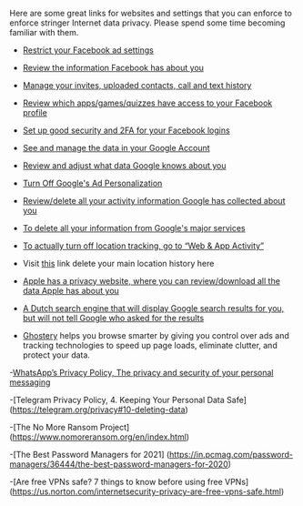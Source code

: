 Here are some great links for websites and settings that you can enforce to enforce stringer Internet data privacy. Please spend some time becoming familiar with them.

- [Restrict your Facebook ad settings](https://www.facebook.com/ads/preferences/?entry_product=ad_settings_screen)


- [Review the information Facebook has about you](https://www.facebook.com/settings?tab=your_facebook_information)


- [Manage your invites, uploaded contacts, call and text history](https://www.facebook.com/mobile/facebook/contacts/)


- [Review which apps/games/quizzes have access to your Facebook profile](https://www.facebook.com/settings?tab=applications)


- [Set up good security and 2FA for your Facebook logins](https://www.facebook.com/settings?tab=security)


- [See and manage the data in your Google Account](https://myaccount.google.com/u/1/dashboard)


- [Review and adjust what data Google knows about you](https://myaccount.google.com/u/1/privacycheckup)


- [Turn Off Google's Ad Personalization](https://adssettings.google.com/authenticated)


- [Review/delete all your activity information Google has collected about you](https://myactivity.google.com/myactivity)


- [To delete all your information from Google's major services](https://myactivity.google.com/delete-activity)


- [To actually turn off location tracking, go to “Web & App Activity”](https://myaccount.google.com/activitycontrols/search)


- Visit [this](https://www.google.com/locationhistory/delete) link delete your main location history here

- [Apple has a privacy website, where you can review/download all the data Apple has about you](https://privacy.apple.com/)


- [A Dutch search engine that will display Google search results for you, but will not tell Google who asked for the results](https://www.startpage.com/)


- [Ghostery](https://www.ghostery.com/) helps you browse smarter by giving you control over ads and tracking technologies to speed up page loads, eliminate clutter, and protect your data.

-[WhatsApp’s Privacy Policy, The privacy and security of your personal messaging ](https://faq.whatsapp.com/general/security-and-privacy/answering-your-questions-about-whatsapps-privacy-policy/?lang=en)

-[Telegram Privacy Policy, 4. Keeping Your Personal Data Safe] (https://telegram.org/privacy#10-deleting-data)

-[The No More Ransom Project] (https://www.nomoreransom.org/en/index.html)

-[The Best Password Managers for 2021] (https://in.pcmag.com/password-managers/36444/the-best-password-managers-for-2020)

-[Are free VPNs safe? 7 things to know before using free VPNs] (https://us.norton.com/internetsecurity-privacy-are-free-vpns-safe.html)
